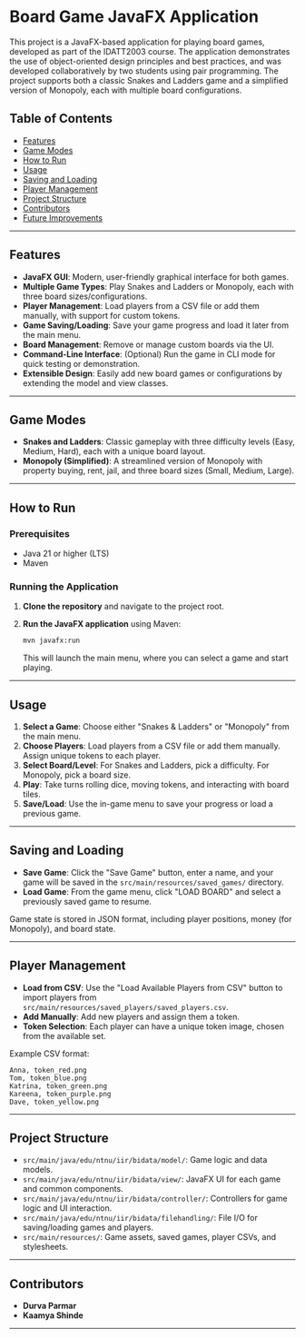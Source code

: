 # Board Game JavaFX Application

This project is a JavaFX-based application for playing board games, developed as part of the IDATT2003 course. The application demonstrates the use of object-oriented design principles and best practices, and was developed collaboratively by two students using pair programming. The project supports both a classic Snakes and Ladders game and a simplified version of Monopoly, each with multiple board configurations.

## Table of Contents

- [Features](#features)
- [Game Modes](#game-modes)
- [How to Run](#how-to-run)
- [Usage](#usage)
- [Saving and Loading](#saving-and-loading)
- [Player Management](#player-management)
- [Project Structure](#project-structure)
- [Contributors](#contributors)
- [Future Improvements](#future-improvements)

---

## Features

- **JavaFX GUI**: Modern, user-friendly graphical interface for both games.
- **Multiple Game Types**: Play Snakes and Ladders or Monopoly, each with three board sizes/configurations.
- **Player Management**: Load players from a CSV file or add them manually, with support for custom tokens.
- **Game Saving/Loading**: Save your game progress and load it later from the main menu.
- **Board Management**: Remove or manage custom boards via the UI.
- **Command-Line Interface**: (Optional) Run the game in CLI mode for quick testing or demonstration.
- **Extensible Design**: Easily add new board games or configurations by extending the model and view classes.

---

## Game Modes

- **Snakes and Ladders**: Classic gameplay with three difficulty levels (Easy, Medium, Hard), each with a unique board layout.
- **Monopoly (Simplified)**: A streamlined version of Monopoly with property buying, rent, jail, and three board sizes (Small, Medium, Large).

---

## How to Run

### Prerequisites

- Java 21 or higher (LTS)
- Maven

### Running the Application

1. **Clone the repository** and navigate to the project root.
2. **Run the JavaFX application** using Maven:

   ```sh
   mvn javafx:run
   ```

   This will launch the main menu, where you can select a game and start playing.

---

## Usage

1. **Select a Game**: Choose either "Snakes & Ladders" or "Monopoly" from the main menu.
2. **Choose Players**: Load players from a CSV file or add them manually. Assign unique tokens to each player.
3. **Select Board/Level**: For Snakes and Ladders, pick a difficulty. For Monopoly, pick a board size.
4. **Play**: Take turns rolling dice, moving tokens, and interacting with board tiles.
5. **Save/Load**: Use the in-game menu to save your progress or load a previous game.

---

## Saving and Loading

- **Save Game**: Click the "Save Game" button, enter a name, and your game will be saved in the `src/main/resources/saved_games/` directory.
- **Load Game**: From the game menu, click "LOAD BOARD" and select a previously saved game to resume.

Game state is stored in JSON format, including player positions, money (for Monopoly), and board state.

---

## Player Management

- **Load from CSV**: Use the "Load Available Players from CSV" button to import players from `src/main/resources/saved_players/saved_players.csv`.
- **Add Manually**: Add new players and assign them a token.
- **Token Selection**: Each player can have a unique token image, chosen from the available set.

Example CSV format:
```
Anna, token_red.png
Tom, token_blue.png
Katrina, token_green.png
Kareena, token_purple.png
Dave, token_yellow.png
```

---

## Project Structure

- `src/main/java/edu/ntnu/iir/bidata/model/`: Game logic and data models.
- `src/main/java/edu/ntnu/iir/bidata/view/`: JavaFX UI for each game and common components.
- `src/main/java/edu/ntnu/iir/bidata/controller/`: Controllers for game logic and UI interaction.
- `src/main/java/edu/ntnu/iir/bidata/filehandling/`: File I/O for saving/loading games and players.
- `src/main/resources/`: Game assets, saved games, player CSVs, and stylesheets.

---

## Contributors

- **Durva Parmar**
- **Kaamya Shinde**

---

